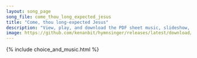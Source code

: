```yaml
---
layout: song_page
song_file: come_thou_long_expected_jesus
title: "Come, thou long-expected Jesus"
description: "View, play, and download the PDF sheet music, slideshow, and audio. Lyrics: Come, thou longexpected Jesus! born to set thy people free, from our fears and sins release us, let us find our rest in thee. Israel's strength and co... english christian 4part chords"
image: https://github.com/kenanbit/hymnsinger/releases/latest/download/come_thou_long_expected_jesus-trad.png
---
```


{% include choice_and_music.html %}
